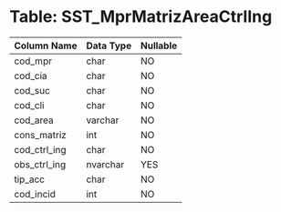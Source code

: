 # Table: SST_MprMatrizAreaCtrlIng

| Column Name | Data Type | Nullable |
|-------------|-----------|----------|
| cod_mpr | char | NO |
| cod_cia | char | NO |
| cod_suc | char | NO |
| cod_cli | char | NO |
| cod_area | varchar | NO |
| cons_matriz | int | NO |
| cod_ctrl_ing | char | NO |
| obs_ctrl_ing | nvarchar | YES |
| tip_acc | char | NO |
| cod_incid | int | NO |
